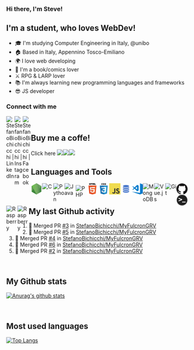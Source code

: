 ### Hi there, I'm Steve!

## I'm a student, who loves WebDev!
- 🎓 I'm studying Computer Engineering in Italy, @unibo
- 🏠 Based in Italy, Appennino Tosco-Emiliano
- 🌍 I love web developing
- 💬 I'm a book/comics lover
- ⚔️ RPG & LARP lover
- 📚 I'm always learning new programming languages and frameworks
- 😎 JS developer

### Connect with me
[<img align="left" alt="StefanoBichicchi | LinkedIn" width="22px" src="https://cdn.jsdelivr.net/npm/simple-icons@v3/icons/linkedin.svg" />](https://www.linkedin.com/in/stefano-bichicchi-68ba91169/)
[<img align="left" alt="StefanoBichicchi | Instagram" width="22px" src="https://cdn.jsdelivr.net/npm/simple-icons@v3/icons/instagram.svg" />](https://www.instagram.com/ehystiv/)
[<img align="left" alt="StefanoBichicchi | Facebook" width="22px"  src="https://img.icons8.com/windows/48/000000/facebook-new.png" />](https://www.facebook.com/StefanoBichicchi)
<br />

## Buy me a coffe!
Click here <img src="https://img.icons8.com/ios-glyphs/30/000000/long-arrow-right.png"/><a href="https://ko-fi.com/stivvv"><img width="30px" src="https://img.icons8.com/cotton/64/000000/coffee-to-go.png"/></a><img src="https://img.icons8.com/ios-glyphs/30/000000/long-arrow-left.png"/>

## Languages and Tools
<img align="left" alt="Node.js" width="30px" src="https://raw.githubusercontent.com/github/explore/80688e429a7d4ef2fca1e82350fe8e3517d3494d/topics/nodejs/nodejs.png" />
<img align="left" alt="C" width="30px" src="https://img.icons8.com/color/48/000000/c-programming.png"/>
<img align="left" alt="Python" width="30px" src="https://img.icons8.com/color/48/000000/python.png"/>
<img align="left" alt="Java" width="30px" src="https://img.icons8.com/color/48/000000/java-coffee-cup-logo.png"/>
<img align="left" alt="PHP" style="margin-top:5px" width="30px" src="https://www.freepnglogos.com/uploads/php-logo-png/php-logo-php-elephant-logo-vectors-download-5.png"/>
<img align="left" alt="HTML5" width="30px" src="https://raw.githubusercontent.com/github/explore/80688e429a7d4ef2fca1e82350fe8e3517d3494d/topics/html/html.png" />
<img align="left" alt="CSS3" width="30px" src="https://raw.githubusercontent.com/github/explore/80688e429a7d4ef2fca1e82350fe8e3517d3494d/topics/css/css.png" />
<img align="left" alt="JavaScript" width="30px" src="https://raw.githubusercontent.com/github/explore/80688e429a7d4ef2fca1e82350fe8e3517d3494d/topics/javascript/javascript.png" />
<img align="left" alt="SQL" width="30px" src="https://raw.githubusercontent.com/github/explore/80688e429a7d4ef2fca1e82350fe8e3517d3494d/topics/sql/sql.png" />
<img align="left" alt="Visual Studio Code" width="30px" src="https://raw.githubusercontent.com/github/explore/80688e429a7d4ef2fca1e82350fe8e3517d3494d/topics/visual-studio-code/visual-studio-code.png" />
<img align="left" alt="MongoDB" width="30px" src="https://img.icons8.com/color/48/000000/mongodb.png" />
<img align="left" alt="Vue.js" width="30px" src="https://img.icons8.com/color/48/000000/vue-js.png"/>
<img align="left" alt="Git" width="30px" src="https://img.icons8.com/color/48/000000/git.png" />
<img align="left" alt="GitHub" width="30px" src="https://raw.githubusercontent.com/github/explore/78df643247d429f6cc873026c0622819ad797942/topics/github/github.png" />
<img align="left" alt="Terminal" width="30px" src="https://raw.githubusercontent.com/github/explore/80688e429a7d4ef2fca1e82350fe8e3517d3494d/topics/terminal/terminal.png" />
<img align="left" alt="Raspberry" width="30px" src="https://img.icons8.com/color/48/000000/nginx.png" />
<img align="left" alt="Raspberry" width="30px" src="https://img.icons8.com/color/48/000000/raspberry-pi.png" />

<br /><br />

## My last Github activity
<!--START_SECTION:activity-->
1. 🎉 Merged PR [#3](https://github.com/StefanoBichicchi/MyFulcronGRV/pull/3) in [StefanoBichicchi/MyFulcronGRV](https://github.com/StefanoBichicchi/MyFulcronGRV)
2. 🎉 Merged PR [#5](https://github.com/StefanoBichicchi/MyFulcronGRV/pull/5) in [StefanoBichicchi/MyFulcronGRV](https://github.com/StefanoBichicchi/MyFulcronGRV)
3. 🎉 Merged PR [#4](https://github.com/StefanoBichicchi/MyFulcronGRV/pull/4) in [StefanoBichicchi/MyFulcronGRV](https://github.com/StefanoBichicchi/MyFulcronGRV)
4. 🎉 Merged PR [#6](https://github.com/StefanoBichicchi/MyFulcronGRV/pull/6) in [StefanoBichicchi/MyFulcronGRV](https://github.com/StefanoBichicchi/MyFulcronGRV)
5. 🎉 Merged PR [#2](https://github.com/StefanoBichicchi/MyFulcronGRV/pull/2) in [StefanoBichicchi/MyFulcronGRV](https://github.com/StefanoBichicchi/MyFulcronGRV)
<!--END_SECTION:activity-->

<br />

## My Github stats
[![Anurag's github stats](https://github-readme-stats.vercel.app/api?username=StefanoBichicchi&theme=cobalt&count_private=true)](https://github.com/anuraghazra/github-readme-stats)

<br />

## Most used languages
[![Top Langs](https://github-readme-stats.vercel.app/api/top-langs/?username=StefanoBichicchi&layout=compact)](https://github.com/anuraghazra/github-readme-stats)
